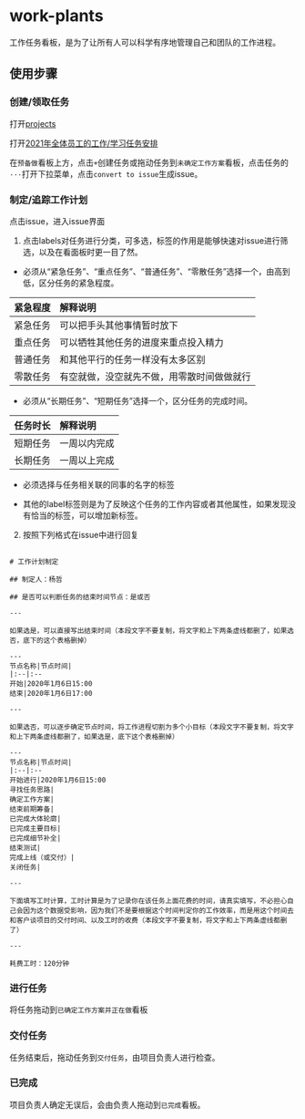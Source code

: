 # work-plants

工作任务看板，是为了让所有人可以科学有序地管理自己和团队的工作进程。

## 使用步骤

### 创建/领取任务

打开[projects](https://github.com/wjdh-platform/our-plants/projects)

打开[2021年全体员工的工作/学习任务安排](https://github.com/wjdh-platform/our-plants/projects/1)

在`预备做`看板上方，点击`+`创建任务或拖动任务到`未确定工作方案`看板，点击任务的`···`打开下拉菜单，点击`convert to issue`生成issue。

### 制定/追踪工作计划

点击issue，进入issue界面
1. 点击labels对任务进行分类，可多选，标签的作用是能够快速对issue进行筛选，以及在看面板时更一目了然。

- 必须从“紧急任务”、“重点任务”、“普通任务”、“零散任务”选择一个，由高到低，区分任务的紧急程度。

|紧急程度|解释说明
|:--|:--
紧急任务|可以把手头其他事情暂时放下
重点任务|可以牺牲其他任务的进度来重点投入精力
普通任务|和其他平行的任务一样没有太多区别
零散任务|有空就做，没空就先不做，用零散时间做做就行

- 必须从“长期任务”、“短期任务”选择一个，区分任务的完成时间。

|任务时长|解释说明
|:--|:--
短期任务|一周以内完成
长期任务|一周以上完成

- 必须选择与任务相关联的同事的名字的标签

- 其他的label标签则是为了反映这个任务的工作内容或者其他属性，如果发现没有恰当的标签，可以增加新标签。

2. 按照下列格式在issue中进行回复

```

# 工作计划制定

## 制定人：杨哲

## 是否可以判断任务的结束时间节点：是或否

---

如果选是，可以直接写出结束时间（本段文字不要复制，将文字和上下两条虚线都删了，如果选否，底下的这个表格删掉）

---
节点名称|节点时间|
|:--|:--
开始|2020年1月6日15:00
结束|2020年1月6日17:00

---

如果选否，可以逐步确定节点时间，将工作进程切割为多个小目标（本段文字不要复制，将文字和上下两条虚线都删了，如果选是，底下这个表格删掉）

---
节点名称|节点时间|
|:--|:--
开始进行|2020年1月6日15:00
寻找任务思路|
确定工作方案|
结束前期筹备|
已完成大体轮廓|
已完成主要目标|
已完成细节补全|
结束测试|
完成上线（或交付）|
关闭任务|

---

下面填写工时计算，工时计算是为了记录你在该任务上面花费的时间，请真实填写，不必担心自己会因为这个数据受影响，因为我们不是要根据这个时间判定你的工作效率，而是用这个时间去和客户谈项目的交付时间、以及工时的收费（本段文字不要复制，将文字和上下两条虚线都删了）

---

耗费工时：120分钟
```

### 进行任务

将任务拖动到`已确定工作方案并正在做`看板

### 交付任务

任务结束后，拖动任务到`交付任务`，由项目负责人进行检查。

### 已完成

项目负责人确定无误后，会由负责人拖动到`已完成`看板。
